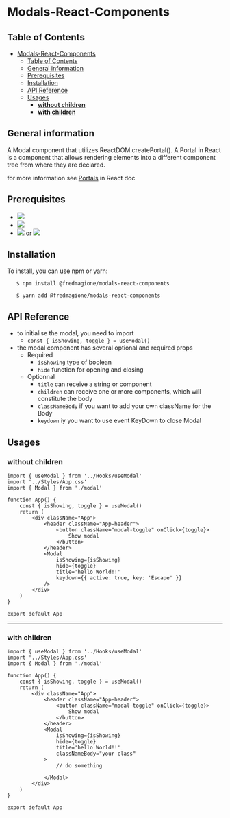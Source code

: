 # Modals-React-Components

## Table of Contents

-   [Modals-React-Components](#modals-react-components)
    -   [Table of Contents](#table-of-contents)
    -   [General information](#general-information)
    -   [Prerequisites](#prerequisites)
    -   [Installation](#installation)
    -   [API Reference](#api-reference)
    -   [Usages](#usages)
        -   [**without children**](#without-children)
        -   [**with children**](#with-children)

## General information

A Modal component that utilizes ReactDOM.createPortal(). A Portal in React is a component that allows rendering elements into a different component tree from where they are declared.

for more information see [Portals](https://reactjs.org/docs/portals.html#gatsby-focus-wrapper) in React doc

## Prerequisites

-   <img src="https://img.shields.io/badge/Node-v16.12.0-blue">
-   <img src="https://img.shields.io/badge/React-v18.2.0-green">
-   <img src="https://img.shields.io/badge/npm-8.1.0-blue"> or <img src="https://img.shields.io/badge/Yarn-v1.14.0-green">

## Installation

To install, you can use npm or yarn:

```
   $ npm install @fredmagione/modals-react-components

   $ yarn add @fredmagione/modals-react-components
```

## API Reference

-   to initialise the modal, you need to import
    -   `const { isShowing, toggle } = useModal()`
-   the modal component has several optional and required props
    -   Required
        -   `isShowing` type of boolean
        -   `hide` function for opening and closing
    -   Optionnal
        -   `title` can receive a string or component
        -   `children` can receive one or more components, which will constitute the body
        -   `classNameBody` if you want to add your own className for the Body
        -   `keydown` iy you want to use event KeyDown to close Modal

## Usages

### **without children**

```Jsx
import { useModal } from '../Hooks/useModal'
import '../Styles/App.css'
import { Modal } from './modal'

function App() {
    const { isShowing, toggle } = useModal()
    return (
        <div className="App">
            <header className="App-header">
                <button className="modal-toggle" onClick={toggle}>
                    Show modal
                </button>
            </header>
            <Modal
                isShowing={isShowing}
                hide={toggle}
                title='hello World!!'
                keydown={{ active: true, key: 'Escape' }}
            />
        </div>
    )
}

export default App
```

---

### **with children**

```Jsx
import { useModal } from '../Hooks/useModal'
import '../Styles/App.css'
import { Modal } from './modal'

function App() {
    const { isShowing, toggle } = useModal()
    return (
        <div className="App">
            <header className="App-header">
                <button className="modal-toggle" onClick={toggle}>
                    Show modal
                </button>
            </header>
            <Modal
                isShowing={isShowing}
                hide={toggle}
                title='hello World!!'
                classNameBody="your class"
            >
                // do something

            </Modal>
        </div>
    )
}

export default App
```

[def]: #table-of-contents
